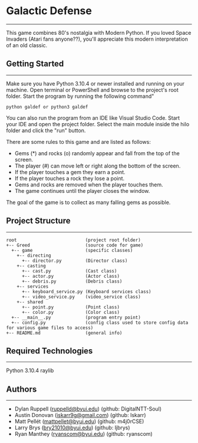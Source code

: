 # Galactic Defense
---

This game combines 80's nostalgia with Modern Python. If you loved Space Invaders (Atari fans anyone??), you'll appreciate this modern interpretation of an old classic.


## Getting Started
---

Make sure you have Python 3.10.4 or newer installed and running on your machine. Open terminal or PowerShell and
browse to the project's root folder. Start the program by running the following command"

```
python galdef or python3 galdef
```

You can also run the program from an IDE like Visual Studio Code. Start your IDE and open the
project folder. Select the main module inside the hilo folder and click the "run" button.

There are some rules to this game and are listed as follows:

- Gems (*) and rocks (o) randomly appear and fall from the top of the screen.
- The player (#) can move left or right along the bottom of the screen.
- If the player touches a gem they earn a point.
- If the player touches a rock they lose a point.
- Gems and rocks are removed when the player touches them.
- The game continues until the player closes the window.

The goal of the game is to collect as many falling gems as possible.

## Project Structure
---

```
root                          (project root folder)
+-- Greed                     (source code for game)
  +-- game                    (specific classes)
    +-- directing             
      +-- director.py         (Director class)
    +-- casting               
      +-- cast.py             (Cast class)
      +-- actor.py            (Actor class)
      +-- debris.py           (Debris class)
    +-- services              
      +-- keyboard_service.py (Keyboard services class)
      +-- video_service.py    (video_service class)
    +-- shared                
      +-- point.py            (Point class)
      +-- color.py            (Color class)
  +-- __main__.py             (program entry point)
  +-- config.py               (config class used to store config data for various game files to access)
+-- README.md                 (general info)
```

## Required Technologies
---

Python 3.10.4
raylib


## Authors
---

* Dylan Ruppell (ruppelld@byui.edu) (github: DigitalNTT-Soul)
* Austin Donovan (iskarr9g@gmail.com) (github: Iskarr)
* Matt Pellét (mattpellet@byui.edu) (github: m4j0rCSE)
* Larry Brys (bry21010@byui.edu) (github: ljbrys)
* Ryan Manthey (ryanscom@byui.edu) (github: ryanscom)